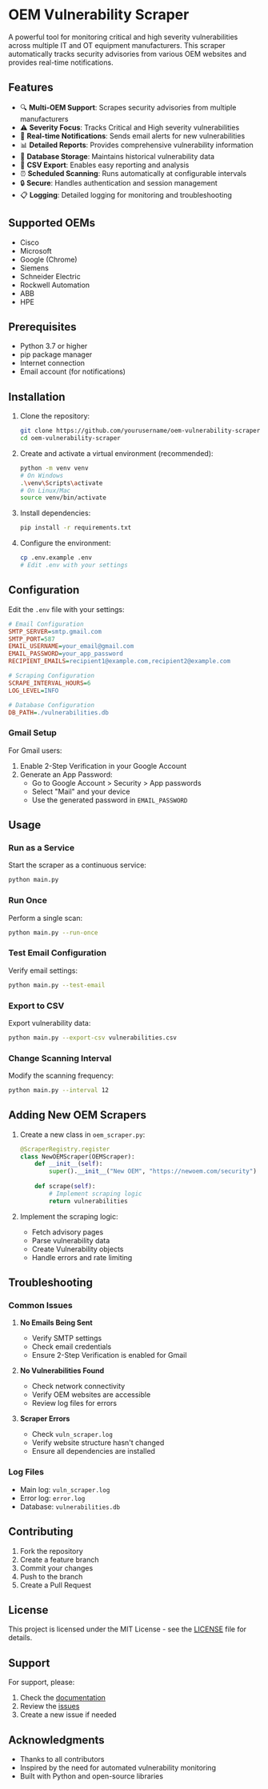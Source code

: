 # OEM Vulnerability Scraper

A powerful tool for monitoring critical and high severity vulnerabilities across multiple IT and OT equipment manufacturers. This scraper automatically tracks security advisories from various OEM websites and provides real-time notifications.

## Features

- 🔍 **Multi-OEM Support**: Scrapes security advisories from multiple manufacturers
- ⚠️ **Severity Focus**: Tracks Critical and High severity vulnerabilities
- 📧 **Real-time Notifications**: Sends email alerts for new vulnerabilities
- 📊 **Detailed Reports**: Provides comprehensive vulnerability information
- 💾 **Database Storage**: Maintains historical vulnerability data
- 📝 **CSV Export**: Enables easy reporting and analysis
- ⏰ **Scheduled Scanning**: Runs automatically at configurable intervals
- 🔒 **Secure**: Handles authentication and session management
- 📋 **Logging**: Detailed logging for monitoring and troubleshooting

## Supported OEMs

- Cisco
- Microsoft
- Google (Chrome)
- Siemens
- Schneider Electric
- Rockwell Automation
- ABB
- HPE

## Prerequisites

- Python 3.7 or higher
- pip package manager
- Internet connection
- Email account (for notifications)

## Installation

1. Clone the repository:
   ```bash
   git clone https://github.com/yourusername/oem-vulnerability-scraper.git
   cd oem-vulnerability-scraper
   ```

2. Create and activate a virtual environment (recommended):
   ```bash
   python -m venv venv
   # On Windows
   .\venv\Scripts\activate
   # On Linux/Mac
   source venv/bin/activate
   ```

3. Install dependencies:
   ```bash
   pip install -r requirements.txt
   ```

4. Configure the environment:
   ```bash
   cp .env.example .env
   # Edit .env with your settings
   ```

## Configuration

Edit the `.env` file with your settings:

```ini
# Email Configuration
SMTP_SERVER=smtp.gmail.com
SMTP_PORT=587
EMAIL_USERNAME=your_email@gmail.com
EMAIL_PASSWORD=your_app_password
RECIPIENT_EMAILS=recipient1@example.com,recipient2@example.com

# Scraping Configuration
SCRAPE_INTERVAL_HOURS=6
LOG_LEVEL=INFO

# Database Configuration
DB_PATH=./vulnerabilities.db
```

### Gmail Setup

For Gmail users:
1. Enable 2-Step Verification in your Google Account
2. Generate an App Password:
   - Go to Google Account > Security > App passwords
   - Select "Mail" and your device
   - Use the generated password in `EMAIL_PASSWORD`

## Usage

### Run as a Service

Start the scraper as a continuous service:
```bash
python main.py
```

### Run Once

Perform a single scan:
```bash
python main.py --run-once
```

### Test Email Configuration

Verify email settings:
```bash
python main.py --test-email
```

### Export to CSV

Export vulnerability data:
```bash
python main.py --export-csv vulnerabilities.csv
```

### Change Scanning Interval

Modify the scanning frequency:
```bash
python main.py --interval 12
```

## Adding New OEM Scrapers

1. Create a new class in `oem_scraper.py`:
   ```python
   @ScraperRegistry.register
   class NewOEMScraper(OEMScraper):
       def __init__(self):
           super().__init__("New OEM", "https://newoem.com/security")
           
       def scrape(self):
           # Implement scraping logic
           return vulnerabilities
   ```

2. Implement the scraping logic:
   - Fetch advisory pages
   - Parse vulnerability data
   - Create Vulnerability objects
   - Handle errors and rate limiting

## Troubleshooting

### Common Issues

1. **No Emails Being Sent**
   - Verify SMTP settings
   - Check email credentials
   - Ensure 2-Step Verification is enabled for Gmail

2. **No Vulnerabilities Found**
   - Check network connectivity
   - Verify OEM websites are accessible
   - Review log files for errors

3. **Scraper Errors**
   - Check `vuln_scraper.log`
   - Verify website structure hasn't changed
   - Ensure all dependencies are installed

### Log Files

- Main log: `vuln_scraper.log`
- Error log: `error.log`
- Database: `vulnerabilities.db`

## Contributing

1. Fork the repository
2. Create a feature branch
3. Commit your changes
4. Push to the branch
5. Create a Pull Request

## License

This project is licensed under the MIT License - see the [LICENSE](LICENSE) file for details.

## Support

For support, please:
1. Check the [documentation](docs/)
2. Review the [issues](https://github.com/yourusername/oem-vulnerability-scraper/issues)
3. Create a new issue if needed

## Acknowledgments

- Thanks to all contributors
- Inspired by the need for automated vulnerability monitoring
- Built with Python and open-source libraries 
